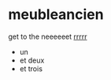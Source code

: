 # meubleancien
get to the neeeeeet
[rrrrr](https://github.com/meubleancien)

* un
* et deux
* et trois

